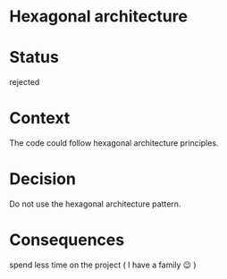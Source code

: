 # Hexagonal architecture

# Status
rejected

# Context
The code could follow hexagonal architecture principles.

# Decision
Do not use the hexagonal architecture pattern.

# Consequences
spend less time on the project ( I have a family 😉 )